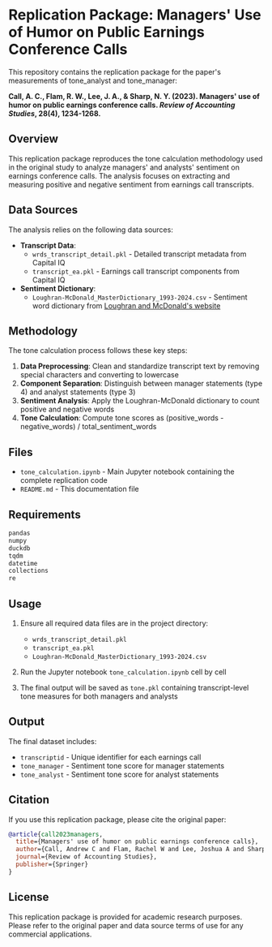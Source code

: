 # Replication Package: Managers' Use of Humor on Public Earnings Conference Calls

This repository contains the replication package for the paper's measurements of tone_analyst and tone_manager:

**Call, A. C., Flam, R. W., Lee, J. A., & Sharp, N. Y. (2023). Managers' use of humor on public earnings conference calls. *Review of Accounting Studies*, 28(4), 1234-1268.**

## Overview

This replication package reproduces the tone calculation methodology used in the original study to analyze managers' and analysts' sentiment on earnings conference calls. The analysis focuses on extracting and measuring positive and negative sentiment from earnings call transcripts.

## Data Sources

The analysis relies on the following data sources:

- **Transcript Data**: 
  - `wrds_transcript_detail.pkl` - Detailed transcript metadata from Capital IQ
  - `transcript_ea.pkl` - Earnings call transcript components from Capital IQ
- **Sentiment Dictionary**: 
  - `Loughran-McDonald_MasterDictionary_1993-2024.csv` - Sentiment word dictionary from [Loughran and McDonald's website](https://sraf.nd.edu/loughranmcdonald-master-dictionary/)

## Methodology

The tone calculation process follows these key steps:

1. **Data Preprocessing**: Clean and standardize transcript text by removing special characters and converting to lowercase
2. **Component Separation**: Distinguish between manager statements (type 4) and analyst statements (type 3)
3. **Sentiment Analysis**: Apply the Loughran-McDonald dictionary to count positive and negative words
4. **Tone Calculation**: Compute tone scores as (positive_words - negative_words) / total_sentiment_words

## Files

- `tone_calculation.ipynb` - Main Jupyter notebook containing the complete replication code
- `README.md` - This documentation file

## Requirements

```python
pandas
numpy
duckdb
tqdm
datetime
collections
re
```

## Usage

1. Ensure all required data files are in the project directory:
   - `wrds_transcript_detail.pkl`
   - `transcript_ea.pkl` 
   - `Loughran-McDonald_MasterDictionary_1993-2024.csv`

2. Run the Jupyter notebook `tone_calculation.ipynb` cell by cell

3. The final output will be saved as `tone.pkl` containing transcript-level tone measures for both managers and analysts

## Output

The final dataset includes:
- `transcriptid` - Unique identifier for each earnings call
- `tone_manager` - Sentiment tone score for manager statements
- `tone_analyst` - Sentiment tone score for analyst statements

## Citation

If you use this replication package, please cite the original paper:

```bibtex
@article{call2023managers,
  title={Managers' use of humor on public earnings conference calls},
  author={Call, Andrew C and Flam, Rachel W and Lee, Joshua A and Sharp, Nathan Y},
  journal={Review of Accounting Studies},
  publisher={Springer}
}
```

## License

This replication package is provided for academic research purposes. Please refer to the original paper and data source terms of use for any commercial applications. 